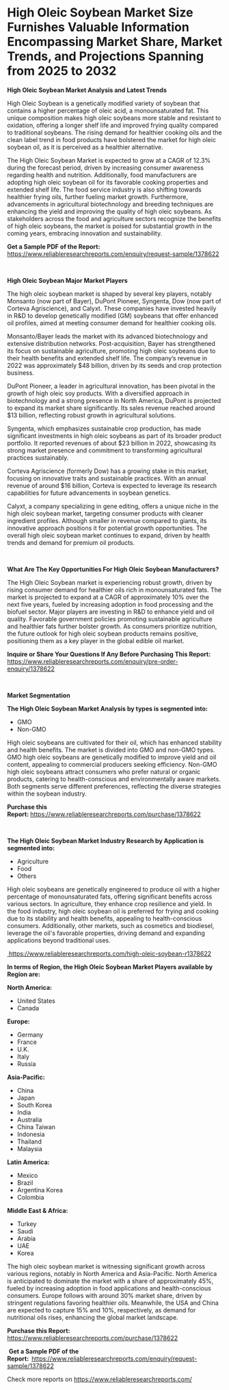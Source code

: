 <p><h1>High Oleic Soybean Market Size Furnishes Valuable Information Encompassing Market Share, Market Trends, and Projections Spanning from 2025 to 2032</h1></p><p><strong>High Oleic Soybean Market Analysis and Latest Trends</strong></p>
<p><p>High Oleic Soybean is a genetically modified variety of soybean that contains a higher percentage of oleic acid, a monounsaturated fat. This unique composition makes high oleic soybeans more stable and resistant to oxidation, offering a longer shelf life and improved frying quality compared to traditional soybeans. The rising demand for healthier cooking oils and the clean label trend in food products have bolstered the market for high oleic soybean oil, as it is perceived as a healthier alternative.</p><p>The High Oleic Soybean Market is expected to grow at a CAGR of 12.3% during the forecast period, driven by increasing consumer awareness regarding health and nutrition. Additionally, food manufacturers are adopting high oleic soybean oil for its favorable cooking properties and extended shelf life. The food service industry is also shifting towards healthier frying oils, further fueling market growth. Furthermore, advancements in agricultural biotechnology and breeding techniques are enhancing the yield and improving the quality of high oleic soybeans. As stakeholders across the food and agriculture sectors recognize the benefits of high oleic soybeans, the market is poised for substantial growth in the coming years, embracing innovation and sustainability.</p></p>
<p><strong>Get a Sample PDF of the Report:&nbsp;</strong> <a href="https://www.reliableresearchreports.com/enquiry/request-sample/1378622?utm_campaign=3364&utm_medium=2&utm_source=Github&utm_content=ia&utm_term=30032025&utm_id=high-oleic-soybean">https://www.reliableresearchreports.com/enquiry/request-sample/1378622</a></p>
<p>&nbsp;</p>
<p><strong>High Oleic Soybean Major Market Players</strong></p>
<p><p>The high oleic soybean market is shaped by several key players, notably Monsanto (now part of Bayer), DuPont Pioneer, Syngenta, Dow (now part of Corteva Agriscience), and Calyxt. These companies have invested heavily in R&D to develop genetically modified (GM) soybeans that offer enhanced oil profiles, aimed at meeting consumer demand for healthier cooking oils.</p><p>Monsanto/Bayer leads the market with its advanced biotechnology and extensive distribution networks. Post-acquisition, Bayer has strengthened its focus on sustainable agriculture, promoting high oleic soybeans due to their health benefits and extended shelf life. The company’s revenue in 2022 was approximately $48 billion, driven by its seeds and crop protection business.</p><p>DuPont Pioneer, a leader in agricultural innovation, has been pivotal in the growth of high oleic soy products. With a diversified approach in biotechnology and a strong presence in North America, DuPont is projected to expand its market share significantly. Its sales revenue reached around $13 billion, reflecting robust growth in agricultural solutions.</p><p>Syngenta, which emphasizes sustainable crop production, has made significant investments in high oleic soybeans as part of its broader product portfolio. It reported revenues of about $23 billion in 2022, showcasing its strong market presence and commitment to transforming agricultural practices sustainably.</p><p>Corteva Agriscience (formerly Dow) has a growing stake in this market, focusing on innovative traits and sustainable practices. With an annual revenue of around $16 billion, Corteva is expected to leverage its research capabilities for future advancements in soybean genetics.</p><p>Calyxt, a company specializing in gene editing, offers a unique niche in the high oleic soybean market, targeting consumer products with cleaner ingredient profiles. Although smaller in revenue compared to giants, its innovative approach positions it for potential growth opportunities. The overall high oleic soybean market continues to expand, driven by health trends and demand for premium oil products.</p></p>
<p>&nbsp;</p>
<p><strong>What Are The Key Opportunities For High Oleic Soybean Manufacturers?</strong></p>
<p><p>The High Oleic Soybean market is experiencing robust growth, driven by rising consumer demand for healthier oils rich in monounsaturated fats. The market is projected to expand at a CAGR of approximately 10% over the next five years, fueled by increasing adoption in food processing and the biofuel sector. Major players are investing in R&D to enhance yield and oil quality. Favorable government policies promoting sustainable agriculture and healthier fats further bolster growth. As consumers prioritize nutrition, the future outlook for high oleic soybean products remains positive, positioning them as a key player in the global edible oil market.</p></p>
<p><strong>Inquire or Share Your Questions If Any Before Purchasing This Report:</strong> <a href="https://www.reliableresearchreports.com/enquiry/pre-order-enquiry/1378622?utm_campaign=3364&utm_medium=2&utm_source=Github&utm_content=ia&utm_term=30032025&utm_id=high-oleic-soybean">https://www.reliableresearchreports.com/enquiry/pre-order-enquiry/1378622</a></p>
<p>&nbsp;</p>
<p><strong>Market Segmentation</strong></p>
<p><strong>The High Oleic Soybean Market Analysis by types is segmented into:</strong></p>
<p><ul><li>GMO</li><li>Non-GMO</li></ul></p>
<p><p>High oleic soybeans are cultivated for their oil, which has enhanced stability and health benefits. The market is divided into GMO and non-GMO types. GMO high oleic soybeans are genetically modified to improve yield and oil content, appealing to commercial producers seeking efficiency. Non-GMO high oleic soybeans attract consumers who prefer natural or organic products, catering to health-conscious and environmentally aware markets. Both segments serve different preferences, reflecting the diverse strategies within the soybean industry.</p></p>
<p><strong>Purchase this Report:&nbsp;</strong><a href="https://www.reliableresearchreports.com/purchase/1378622?utm_campaign=3364&utm_medium=2&utm_source=Github&utm_content=ia&utm_term=30032025&utm_id=high-oleic-soybean">https://www.reliableresearchreports.com/purchase/1378622</a></p>
<p>&nbsp;</p>
<p><strong>The High Oleic Soybean Market Industry Research by Application is segmented into:</strong></p>
<p><ul><li>Agriculture</li><li>Food</li><li>Others</li></ul></p>
<p><p>High oleic soybeans are genetically engineered to produce oil with a higher percentage of monounsaturated fats, offering significant benefits across various sectors. In agriculture, they enhance crop resilience and yield. In the food industry, high oleic soybean oil is preferred for frying and cooking due to its stability and health benefits, appealing to health-conscious consumers. Additionally, other markets, such as cosmetics and biodiesel, leverage the oil's favorable properties, driving demand and expanding applications beyond traditional uses.</p></p>
<p><a href="https://www.reliableresearchreports.com/high-oleic-soybean-r1378622?utm_campaign=3364&utm_medium=2&utm_source=Github&utm_content=ia&utm_term=30032025&utm_id=high-oleic-soybean">&nbsp;https://www.reliableresearchreports.com/high-oleic-soybean-r1378622</a></p>
<p><strong>In terms of Region, the High Oleic Soybean Market Players available by Region are:</strong></p>
<p>
    <p> <strong> North America: </strong>
        <ul>
            <li>United States</li>
            <li>Canada</li>
        </ul>
        </p> 
    <p> <strong> Europe: </strong>
        <ul>
            <li>Germany</li>
            <li>France</li>
            <li>U.K.</li>
            <li>Italy</li>
            <li>Russia</li>
        </ul>
        </p> 
    <p> <strong> Asia-Pacific: </strong>
        <ul>
            <li>China</li>
            <li>Japan</li>
            <li>South Korea</li>
            <li>India</li>
            <li>Australia</li>
            <li>China Taiwan</li>
            <li>Indonesia</li>
            <li>Thailand</li>
            <li>Malaysia</li>
        </ul>
        </p> 
    <p> <strong> Latin America: </strong>
        <ul>
            <li>Mexico</li>
            <li>Brazil</li>
            <li>Argentina Korea</li>
            <li>Colombia</li>
        </ul>
        </p> 
    <p> <strong> Middle East & Africa: </strong>
        <ul>
            <li>Turkey</li>
            <li>Saudi</li>
            <li>Arabia</li>
            <li>UAE</li>
            <li>Korea</li>
        </ul>
    </p>
    </p>
<p><p>The high oleic soybean market is witnessing significant growth across various regions, notably in North America and Asia-Pacific. North America is anticipated to dominate the market with a share of approximately 45%, fueled by increasing adoption in food applications and health-conscious consumers. Europe follows with around 30% market share, driven by stringent regulations favoring healthier oils. Meanwhile, the USA and China are expected to capture 15% and 10%, respectively, as demand for nutritional oils rises, enhancing the global market landscape.</p></p>
<p><strong>Purchase this Report: </strong><a href="https://www.reliableresearchreports.com/purchase/1378622?utm_campaign=3364&utm_medium=2&utm_source=Github&utm_content=ia&utm_term=30032025&utm_id=high-oleic-soybean">https://www.reliableresearchreports.com/purchase/1378622</a></p>
<p>&nbsp;<strong>Get a Sample PDF of the Report:&nbsp;&nbsp;</strong><a href="https://www.reliableresearchreports.com/enquiry/request-sample/1378622?utm_campaign=3364&utm_medium=2&utm_source=Github&utm_content=ia&utm_term=30032025&utm_id=high-oleic-soybean">https://www.reliableresearchreports.com/enquiry/request-sample/1378622</a></p>
<p><strong></strong></p>
<p>Check more reports on <a href="https://www.reliableresearchreports.com/?utm_campaign=3364&utm_medium=2&utm_source=Github&utm_content=ia&utm_term=30032025&utm_id=high-oleic-soybean">https://www.reliableresearchreports.com/</a></p>